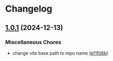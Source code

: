 # Changelog

## [1.0.1](https://github.com/lea-apotheloz/web-todo/compare/v1.0.0...v1.0.1) (2024-12-13)


### Miscellaneous Chores

* change vite base path to repo name ([bf1f06b](https://github.com/lea-apotheloz/web-todo/commit/bf1f06bfcf674ab5c9046e0a604e8594c74d1520))
